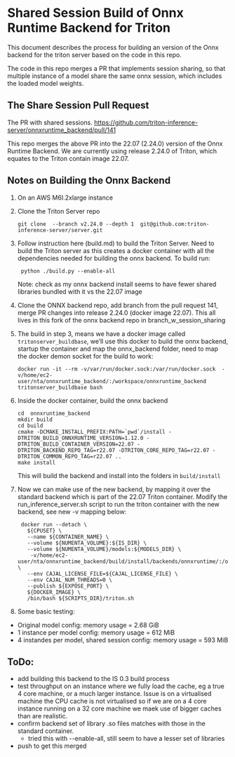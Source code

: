 

# Shared Session Build of Onnx Runtime Backend for Triton

This document describes the process for building an version of the
Onnx backend for the triton server based on the code in this repo.

The code in this repo merges a PR that implements session sharing, so that multiple instance of a model share the same onnx session, which includes the loaded model weights.

## The Share Session Pull Request

The PR with shared sessions.
https://github.com/triton-inference-server/onnxruntime_backend/pull/141

This repo merges the above PR into the 22.07 (2.24.0) version of the Onnx Runtime Backend.   We are currently using release 2.24.0 of Triton, which equates to the Triton contain image 22.07.

## Notes on Building the Onnx Backend

1. On an AWS M6I.2xlarge instance
2. Clone the Triton Server repo
      
       git clone  --branch v2.24.0 --depth 1  git@github.com:triton-inference-server/server.git
3. Follow instruction here (build.md) to build the Triton Server.  Need to build the Triton server as this creates a docker container with all the dependencies needed for building the onnx backend.  To build run:

        python ./build.py --enable-all

   Note: check as my onnx backend install seems to have fewer shared libraries bundled with it vs the 22.07 image

4. Clone the ONNX backend repo, add branch from the pull request 141, merge PR changes into release 2.24.0 (docker image 22.07).  This all lives in this fork of the onnx backend repo in branch_w_session_sharing

5. The build in step 3, means we have a docker image called `tritonserver_buildbase`, we’ll use this docker to build the onnx backend, startup the container and map the onnx_backend folder, need to map the docker demon socket for the build to work:

       docker run -it --rm -v/var/run/docker.sock:/var/run/docker.sock  -v/home/ec2-user/nta/onnxruntime_backend/:/workspace/onnxruntime_backend tritonserver_buildbase bash
6. Inside the docker container, build the onnx backend
  
       cd  onnxruntime_backend
       mkdir build
       cd build
       cmake -DCMAKE_INSTALL_PREFIX:PATH=`pwd`/install -DTRITON_BUILD_ONNXRUNTIME_VERSION=1.12.0 -DTRITON_BUILD_CONTAINER_VERSION=22.07 -DTRITON_BACKEND_REPO_TAG=r22.07 -DTRITON_CORE_REPO_TAG=r22.07 -DTRITON_COMMON_REPO_TAG=r22.07 ..
       make install

    This will build the backend and install into the folders in `build/install`

7. Now we can make use of the new backend, by mapping it over the standard backend which is part of the 22.07 Triton container.  Modify the run_inference_server.sh script to run the triton container with the new backend, see new -v mapping below:
        
        docker run --detach \
          ${CPUSET} \
          --name ${CONTAINER_NAME} \
          --volume ${NUMENTA_VOLUME}:${IS_DIR} \
          --volume ${NUMENTA_VOLUME}/models:${MODELS_DIR} \
           -v/home/ec2-user/nta/onnxruntime_backend/build/install/backends/onnxruntime/:/opt/tritonserver/backends/onnxruntime/ \
          --env CAJAL_LICENSE_FILE=${CAJAL_LICENSE_FILE} \
          --env CAJAL_NUM_THREADS=0 \
          --publish ${EXPOSE_PORT} \
          ${DOCKER_IMAGE} \
          /bin/bash ${SCRIPTS_DIR}/triton.sh

8. Some basic testing:
  - Original model config:  memory usage = 2.68 GiB
  - 1 instance per model config: memory usage = 612 MiB
  - 4 instandes per model, shared session config: memory usage = 593 MiB

## ToDo:
- add building this backend to the IS 0.3 build process
- test throughput on an instance where we fully load the cache, eg a true 4 core machine, or a much larger instance.  Issue is on a virtualised machine the CPU cache is not virtualised so if we are on a 4 core instance running on a 32 core machine we maek use of bigger caches than are realistic.
- confirm backend set of library .so files matches with those in the standard container.
  - tried this with --enable-all, still seem to have a lesser set of libraries
- push to get this merged



